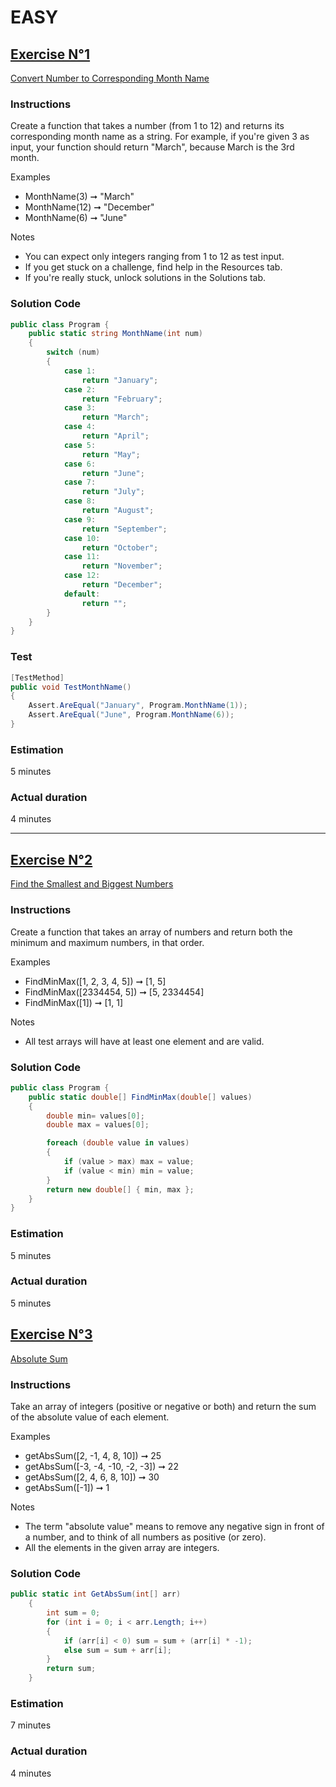 # EASY

## <u>Exercise N°1</u>  

[Convert Number to Corresponding Month Name](https://edabit.com/challenge/uevxL5FNM77otyo9Z)

### Instructions
Create a function that takes a number (from 1 to 12) and returns its corresponding month name as a string. For example, if you're given 3 as input, your function should return "March", because March is the 3rd month.

Examples
- MonthName(3) ➞ "March"
- MonthName(12) ➞ "December"
- MonthName(6) ➞ "June"

Notes
- You can expect only integers ranging from 1 to 12 as test input.
- If you get stuck on a challenge, find help in the Resources tab.
- If you're really stuck, unlock solutions in the Solutions tab.

### Solution Code  

```cs
public class Program {
	public static string MonthName(int num)
    {
        switch (num)
        {
            case 1:
                return "January";
            case 2:
                return "February";
            case 3:
                return "March";
            case 4:
                return "April";
            case 5:
                return "May";
            case 6:
                return "June";
            case 7:
                return "July";
            case 8:
                return "August";
            case 9:
                return "September";
            case 10:
                return "October";
            case 11:
                return "November";
            case 12:
                return "December";
            default:
                return "";
        }
    }
}
```

### Test
```cs
[TestMethod]
public void TestMonthName()
{
    Assert.AreEqual("January", Program.MonthName(1));
    Assert.AreEqual("June", Program.MonthName(6));
}
```

### Estimation
5 minutes

### Actual duration
4 minutes

<hr>

## <u>Exercise N°2</u>  

[Find the Smallest and Biggest Numbers](https://edabit.com/challenge/kMWmiNJM4szSv7dLd)

### Instructions
Create a function that takes an array of numbers and return both the minimum and maximum numbers, in that order.

Examples
- FindMinMax([1, 2, 3, 4, 5]) ➞ [1, 5]
- FindMinMax([2334454, 5]) ➞ [5, 2334454]
- FindMinMax([1]) ➞ [1, 1]

Notes
- All test arrays will have at least one element and are valid.

### Solution Code  

```cs
public class Program {
	public static double[] FindMinMax(double[] values)
    {
        double min= values[0];
        double max = values[0];

        foreach (double value in values)
        {
            if (value > max) max = value;
            if (value < min) min = value;
        }
        return new double[] { min, max };
    }
}
```

### Estimation
5 minutes

### Actual duration
5 minutes

## <u>Exercise N°3</u>

[Absolute Sum](https://edabit.com/challenge/J3WGSreYhc65cWyrc)

### Instructions
Take an array of integers (positive or negative or both) and return the sum of the absolute value of each element.

Examples
- getAbsSum([2, -1, 4, 8, 10]) ➞ 25
- getAbsSum([-3, -4, -10, -2, -3]) ➞ 22
- getAbsSum([2, 4, 6, 8, 10]) ➞ 30
- getAbsSum([-1]) ➞ 1

Notes
- The term "absolute value" means to remove any negative sign in front of a number, and to think of all numbers as positive (or zero).
- All the elements in the given array are integers.

### Solution Code  

```cs
public static int GetAbsSum(int[] arr)
    {
        int sum = 0;
        for (int i = 0; i < arr.Length; i++)
        {
            if (arr[i] < 0) sum = sum + (arr[i] * -1);
            else sum = sum + arr[i];
        }
        return sum;
    }
```

### Estimation
7 minutes

### Actual duration
4 minutes